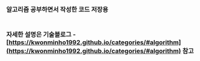 ### 알고리즘 공부하면서 작성한 코드 저장용 <br><br>

### 자세한 설명은 기술블로그 - [https://kwonminho1992.github.io/categories/#algorithm](https://kwonminho1992.github.io/categories/#algorithm) 참고
